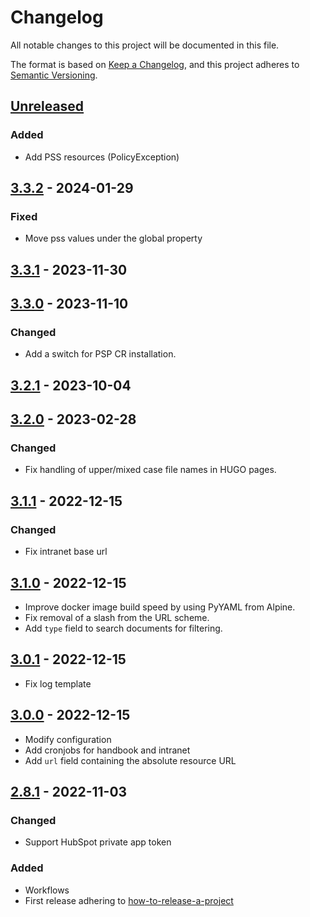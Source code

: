 # Changelog

All notable changes to this project will be documented in this file.

The format is based on [Keep a Changelog](https://keepachangelog.com/en/1.0.0/),
and this project adheres to [Semantic Versioning](https://semver.org/spec/v2.0.0.html).


## [Unreleased]

### Added

- Add PSS resources (PolicyException)

## [3.3.2] - 2024-01-29

### Fixed

- Move pss values under the global property

## [3.3.1] - 2023-11-30

## [3.3.0] - 2023-11-10

### Changed

- Add a switch for PSP CR installation.

## [3.2.1] - 2023-10-04

## [3.2.0] - 2023-02-28

### Changed

- Fix handling of upper/mixed case file names in HUGO pages.

## [3.1.1] - 2022-12-15

### Changed

- Fix intranet base url 

## [3.1.0] - 2022-12-15

- Improve docker image build speed by using PyYAML from Alpine.
- Fix removal of a slash from the URL scheme.
- Add `type` field to search documents for filtering.

## [3.0.1] - 2022-12-15

- Fix log template

## [3.0.0] - 2022-12-15

- Modify configuration
- Add cronjobs for handbook and intranet
- Add `url` field containing the absolute resource URL

## [2.8.1] - 2022-11-03

### Changed

- Support HubSpot private app token

### Added

- Workflows
- First release adhering to [how-to-release-a-project](https://intranet.giantswarm.io/docs/dev-and-releng/releases/how-to-release-a-project/)


[Unreleased]: https://github.com/giantswarm/docs-indexer/compare/v3.3.2...HEAD
[3.3.2]: https://github.com/giantswarm/docs-indexer/compare/v3.3.1...v3.3.2
[3.3.1]: https://github.com/giantswarm/docs-indexer/compare/v3.3.0...v3.3.1
[3.3.0]: https://github.com/giantswarm/docs-indexer/compare/v3.2.1...v3.3.0
[3.2.1]: https://github.com/giantswarm/docs-indexer/compare/v3.2.0...v3.2.1
[3.2.0]: https://github.com/giantswarm/docs-indexer/compare/v3.1.1...v3.2.0
[3.1.1]: https://github.com/giantswarm/docs-indexer/compare/v3.1.0...v3.1.1
[3.1.0]: https://github.com/giantswarm/docs-indexer/compare/v3.0.1...v3.1.0
[3.0.1]: https://github.com/giantswarm/docs-indexer/compare/v3.0.0...v3.0.1
[3.0.0]: https://github.com/giantswarm/docs-indexer/compare/v2.8.1...v3.0.0
[2.8.1]: https://github.com/giantswarm/docs-indexer/compare/v2.8.1...v2.8.1
